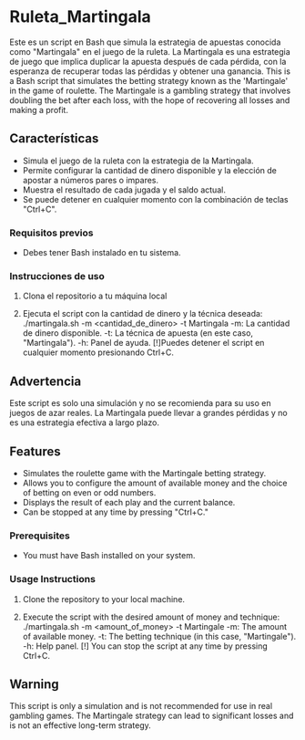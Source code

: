 # Ruleta_Martingala

Este es un script en Bash que simula la estrategia de apuestas conocida como "Martingala" en el juego de la ruleta. La Martingala es una estrategia de juego que implica duplicar la apuesta después de cada pérdida, con la esperanza de recuperar todas las pérdidas y obtener una ganancia.
This is a Bash script that simulates the betting strategy known as the 'Martingale' in the game of roulette. The Martingale is a gambling strategy that involves doubling the bet after each loss, with the hope of recovering all losses and making a profit.


## Características

- Simula el juego de la ruleta con la estrategia de la Martingala.
- Permite configurar la cantidad de dinero disponible y la elección de apostar a números pares o impares.
- Muestra el resultado de cada jugada y el saldo actual.
- Se puede detener en cualquier momento con la combinación de teclas "Ctrl+C".

### Requisitos previos

- Debes tener Bash instalado en tu sistema.

### Instrucciones de uso

1. Clona el repositorio a tu máquina local
  
2. Ejecuta el script con la cantidad de dinero y la técnica deseada:
./martingala.sh -m <cantidad_de_dinero> -t Martingala
-m: La cantidad de dinero disponible.
-t: La técnica de apuesta (en este caso, "Martingala").
-h: Panel de ayuda.
[!]Puedes detener el script en cualquier momento presionando Ctrl+C.

## Advertencia

Este script es solo una simulación y no se recomienda para su uso en juegos de azar reales. La Martingala puede llevar a grandes pérdidas y no es una estrategia efectiva a largo plazo.



## Features

- Simulates the roulette game with the Martingale betting strategy.
- Allows you to configure the amount of available money and the choice of betting on even or odd numbers.
- Displays the result of each play and the current balance.
- Can be stopped at any time by pressing "Ctrl+C."

### Prerequisites

- You must have Bash installed on your system.

### Usage Instructions

1. Clone the repository to your local machine.

2. Execute the script with the desired amount of money and technique:
./martingala.sh -m <amount_of_money> -t Martingale
-m: The amount of available money.
-t: The betting technique (in this case, "Martingale").
-h: Help panel.
[!] You can stop the script at any time by pressing Ctrl+C.

## Warning
This script is only a simulation and is not recommended for use in real gambling games. The Martingale strategy can lead to significant losses and is not an effective long-term strategy.
